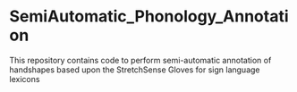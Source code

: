 # SemiAutomatic_Phonology_Annotation
This repository contains code to perform semi-automatic annotation of handshapes based upon the StretchSense Gloves for sign language lexicons
